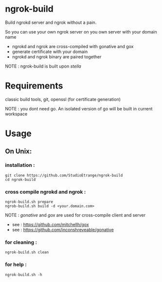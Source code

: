 # ngrok-build

Build ngrokd server and ngrok without a pain.

So you can use your own ngrok server on you own server with your domain name


* ngrokd and ngrok are cross-compiled with gonative and gox
* generate certificate with your domain
* ngrokd and ngrok binary are paired together


NOTE : ngrok-build is built upon _stella_


# Requirements

classic build tools, git, openssl (for certificate generation)

NOTE : you dont need go. An isolated version of go will be built in current workspace

# Usage

## On Unix:

### installation :

	git clone https://github.com/StudioEtrange/ngrok-build
	cd ngrok-build

### cross compile ngrokd and ngrok :

	ngrok-build.sh prepare
	ngrob-build.sh build -d <your.domain.com>

NOTE : _gonative_ and _gox_ are used for cross-compile client and server
* see : https://github.com/mitchellh/gox
* see : https://github.com/inconshreveable/gonative

### for cleaning :

	ngrok-build.sh clean


### for help :

	ngrok-build.sh -h
